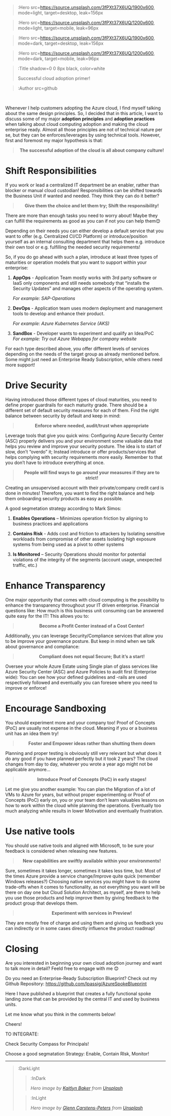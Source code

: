 > :Hero src=https://source.unsplash.com/3fPXt37X6UQ/1900x600,
>       mode=light,
>       target=desktop,
>       leak=156px

> :Hero src=https://source.unsplash.com/3fPXt37X6UQ/1200x600,
>       mode=light,
>       target=mobile,
>       leak=96px

> :Hero src=https://source.unsplash.com/3fPXt37X6UQ/1900x600,
>       mode=dark,
>       target=desktop,
>       leak=156px

> :Hero src=https://source.unsplash.com/3fPXt37X6UQ/1200x600,
>       mode=dark,
>       target=mobile,
>       leak=96px

> :Title shadow=0 0 8px black, color=white
>
> Successful cloud adoption primer!

> :Author src=github

<br>

Whenever I help customers adopting the Azure cloud, I find myself talking about the same design principles. So, I decided that in this article, I want to discuss some of my major **adoption principles** and **adoption practices** when talking about cloud computing adoption and making the cloud enterprise ready. Almost all those principles are not of technical nature per se, but they can be enforces/leverages by using technical tools. However, first and foremost my major hypothesis is that:

**<center><blockquote>The successful adoption of the cloud is all about company culture!</center></blockquote>**

# Shift Responsibilities
If you work or lead a centralized IT department be an enabler, rather than blocker or manual cloud custodian! Responsibilities can be shifted towards the Business Unit if wanted and needed. They think they can do it better?

**<center><blockquote>Give them the choice and let them try; Shift the responsibility!</center></blockquote>**

There are more than enough tasks you need to worry about! Maybe they can fulfill the requirements as good as you can if not you can help them😊

Depending on their needs you can either develop a default service that you want to offer (e.g. Centralized CI/CD Platform) or introduce/position yourself as an internal consulting department that helps them e.g. introduce their own tool or e.g. fulfilling the needed security requirements!

So, if you do go ahead with such a plan, introduce at least three types of maturities or operation models that you want to support within your enterprise:

1. **AppOps** - Application Team mostly works with 3rd party software or IaaS only components and still needs somebody that “installs the Security Updates” and manages other aspects of the operating system.

    *For example: SAP-Operations*

2. **DevOps** - Application team uses modern deployment and management tools to develop and enhance their product. 

    *For example: Azure Kubernetes Service (AKS)*

3. **SandBox** - Developer wants to experiment and qualify an Idea/PoC     
    *For example: Try out Azure Webapps for company website*

For each type described above, you offer different levels of services depending on the needs of the target group as already mentioned before. Some might just need an Enterprise Ready Subscription, while others need more support!  

# Drive Security
Having introduced those different types of cloud maturities, you need to define proper guardrails for each maturity grade. There should be a different set of default security measures for each of them. Find the right balance between security by default and keep in mind:

**<center><blockquote>Enforce where needed, audit/trust when appropriate</center></blockquote>**

Leverage tools that give you quick wins: Configuring Azure Security Center (ASC) properly delivers you and your environment some valuable data that helps you review and improve your security posture. The idea is to start of slow, don’t “overdo” it; Instead introduce or offer products/services that helps complying with security requirements more easily. Remember to that you don’t have to introduce everything at once.

**<center><blockquote>People will find ways to go around your measures if they are to strict!</center></blockquote>**

Creating an unsupervised account with their private/company credit card is done in minutes! Therefore, you want to find the right balance and help them onboarding security products as easy as possible.

A good segmetation strategy according to Mark Simos:  

1. **Enables Operations** – Minimizes operation friction by aligning to business practices and applications

2. **Contains Risk** - Adds cost and friction to attackers by
Isolating sensitive workloads from compromise of other assets
Isolating high exposure systems from being used as a pivot to other systems

3. **Is Monitored** – Security Operations should monitor for potential violations of the integrity of the segments (account usage, unexpected traffic, etc.)

# Enhance Transparency

One major opportunity that comes with cloud computing is the possibility to enhance the transparency throughout your IT driven enterprise. Financial questions like: How much is this business unit consuming can be answered quite easy for the IT! This allows you to: 

**<center><blockquote>Become a Profit Center instead of a Cost Center!**</center></blockquote>

Additionally, you can leverage Security/Compliance services that allow you to be improve your governance posture. But keep in mind when we talk about governance and compliance: 

**<center><blockquote>Compliant does not equal Secure; But it’s a start!</center></blockquote>**

Oversee your whole Azure Estate using Single plan of glass services like Azure Security Center (ASC) and Azure Policies to audit first (Enterprise wide): You can see how your defined guidelines and -rails are used respectively followed and eventually you can foresee where you need to improve or enforce!

# Encourage Sandboxing
You should experiment more and your company too! Proof of Concepts (PoC) are usually not expense in the cloud. Meaning if you or a business unit has an idea them try!

**<center><blockquote>Foster and Empower ideas rather than shutting them down</center></blockquote>**

Planning and proper testing is obviously still very relevant but what does it do any good if you have planned perfectly but it took 2 years? The cloud changes from day to day, whatever you wrote a year ago might not be applicable anymore…

**<center><blockquote>Introduce Proof of Concepts (PoC) in early stages!</center></blockquote>**

Let me give you another example: You can plan the Migration of a lot of VMs to Azure for years, but without proper experimenting or Proof of Concepts (PoC) early on, you or your team don’t learn valuables lessons on how to work within the cloud while planning the operations. Eventually too much analyzing while results in lower Motivation and eventually frustration.

# Use native tools
You should use native tools and aligned with Microsoft, to be sure your feedback is considered when releasing new features.

**<center><blockquote>New capabilities are swiftly available within your environments!</center></blockquote>**

Sure, sometimes it takes longer, sometimes it takes less time, but: Most of the times Azure provide a service change/Improve quite quick (remember Windows releases?) Choosing native services you might have to do some trade-offs when it comes to functionality, as not everything you want will be there on day one but Cloud Solution Architect, as myself, are there to help you use those products and help improve them by giving feedback to the product group that develops them.

**<center><blockquote>Experiment with services in Preview!</center></blockquote>**

They are mostly free of charge and using them and giving us feedback you can indirectly or in some cases directly influence the product roadmap!

# Closing
Are you interested in beginning your own cloud adoption journey and want to talk more in detail? Feeld free to engage with me 😊 

Do you need an Enterprise-Ready Subscription Blueprint? Check out my Github Repository: https://github.com/lpassig/AzureSpokeBlueprint 

Here I have published a blueprint that creates a fully functional spoke landing zone that can be provided by the central IT and used by business units.

Let me know what you think in the comments below!

Cheers!

TO INTEGRATE:

Check Security Compass for Principals! 

Choose a good segmatation Strategy: Enable, Contain RIsk, Monitor!

---

> :DarkLight
> > :InDark
> >
> > _Hero image by [Kaitlyn Baker](https://unsplash.com/@kaitlynbaker) from [Unsplash](https://unsplash.com)_
>
> > :InLight
> >
> > _Hero image by [Glenn Carstens-Peters](https://unsplash.com/@glenncarstenspeters) from [Unsplash](https://unsplash.com)_